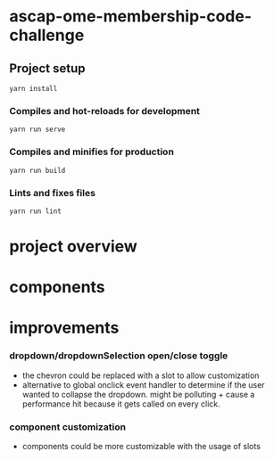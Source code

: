 # ascap-ome-membership-code-challenge

## Project setup
```
yarn install
```

### Compiles and hot-reloads for development
```
yarn run serve
```

### Compiles and minifies for production
```
yarn run build
```

### Lints and fixes files
```
yarn run lint
```


# project overview

# components

# improvements

### dropdown/dropdownSelection open/close toggle
- the chevron could be replaced with a slot to allow customization
- alternative to global onclick event handler to determine if the user wanted to collapse the dropdown. might be polluting + cause a performance hit because it gets called on every click.

### component customization
- components could be more customizable with the usage of slots
